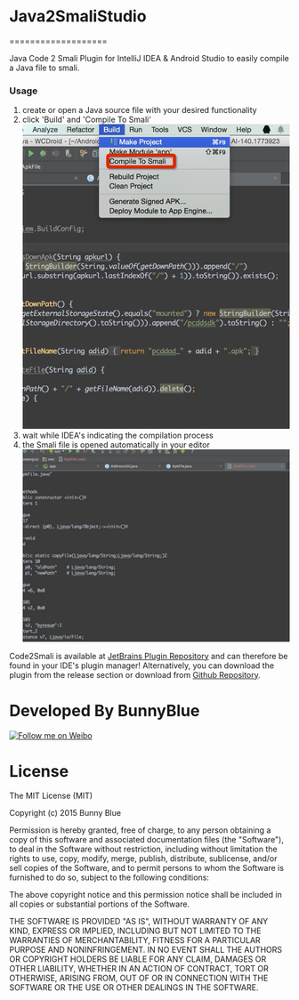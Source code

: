 # Java2SmaliStudio
===================

Java Code 2 Smali Plugin for IntelliJ IDEA &amp; Android Studio to easily compile a Java file to smali.



### Usage ###

1. create or open a Java source file with your desired functionality
2. click 'Build' and 'Compile To Smali'
  ![ usage 1](img/step1.png)
3. wait while IDEA's indicating the compilation process
4. the Smali file is opened automatically in your editor
 ![ usage 2](img/step2.png)

Code2Smali is available at [JetBrains Plugin Repository](https://plugins.jetbrains.com/plugin/7712) and can therefore be found in your IDE's plugin manager! Alternatively, you can download the plugin from the release section or download  from [Github Repository](https://github.com/bunnyblue/Java2SmaliStudio/releases).




# Developed By BunnyBlue

<a href="http://weibo.com/315777520">
  <img alt="Follow me on Weibo" src="http://ww4.sinaimg.cn/large/bce2dea9gw1epjhk9h9m6j20230233yb.jpg"/>
</a>


# License

 The MIT License (MIT)

Copyright (c) 2015 Bunny Blue

Permission is hereby granted, free of charge, to any person obtaining a copy
of this software and associated documentation files (the "Software"), to deal
in the Software without restriction, including without limitation the rights
to use, copy, modify, merge, publish, distribute, sublicense, and/or sell
copies of the Software, and to permit persons to whom the Software is
furnished to do so, subject to the following conditions:

The above copyright notice and this permission notice shall be included in all
copies or substantial portions of the Software.

THE SOFTWARE IS PROVIDED "AS IS", WITHOUT WARRANTY OF ANY KIND, EXPRESS OR
IMPLIED, INCLUDING BUT NOT LIMITED TO THE WARRANTIES OF MERCHANTABILITY,
FITNESS FOR A PARTICULAR PURPOSE AND NONINFRINGEMENT. IN NO EVENT SHALL THE
AUTHORS OR COPYRIGHT HOLDERS BE LIABLE FOR ANY CLAIM, DAMAGES OR OTHER
LIABILITY, WHETHER IN AN ACTION OF CONTRACT, TORT OR OTHERWISE, ARISING FROM,
OUT OF OR IN CONNECTION WITH THE SOFTWARE OR THE USE OR OTHER DEALINGS IN THE
SOFTWARE.



